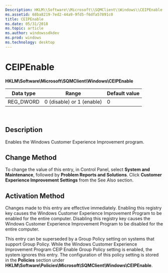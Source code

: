 ```yaml
---
Description: HKLM\\Software\\Microsoft\\SQMClient\\Windows\\CEIPEnable.
ms.assetid: 68ba8219-7ed2-44a9-9fd5-f6dfa57891c0
title: CEIPEnable
ms.date: 05/31/2018
ms.topic: article
ms.author: windowssdkdev
ms.prod: windows
ms.technology: desktop
---
```


# CEIPEnable

**HKLM\\Software\\Microsoft\\SQMClient\\Windows\\CEIPEnable**



| Data type  | Range                     | Default value |
|------------|---------------------------|---------------|
| REG\_DWORD | 0 (disable) or 1 (enable) | 0             |



 

## Description

Enables the Windows Customer Experience Improvement program.

## Change Method

To change the value of this entry, in Control Panel, select **System and Maintenance**, followed by **Problem Reports and Solutions**. Click **Customer Experience Improvement Settings** from the See Also section.

## Activation Method

Changes made to this entry are effective immediately. Enabling this registry key causes the Windows Customer Experience Improvement Program to be enabled for the entire computer. Disabling this registry key causes the Windows Customer Experience Improvement Program to be disabled for the entire computer.

This entry can be superseded by a Group Policy setting on systems that support Group Policy. While the Windows Customer Experience Improvement Program CEIP Enable Group Policy setting is enabled, the system ignores this entry. The configuration of this policy setting is stored in the **Policies** section under **HKLM\\Software\\Policies\\Microsoft\\SQMClient\\Windows\\CEIPEnable**.

 

 



